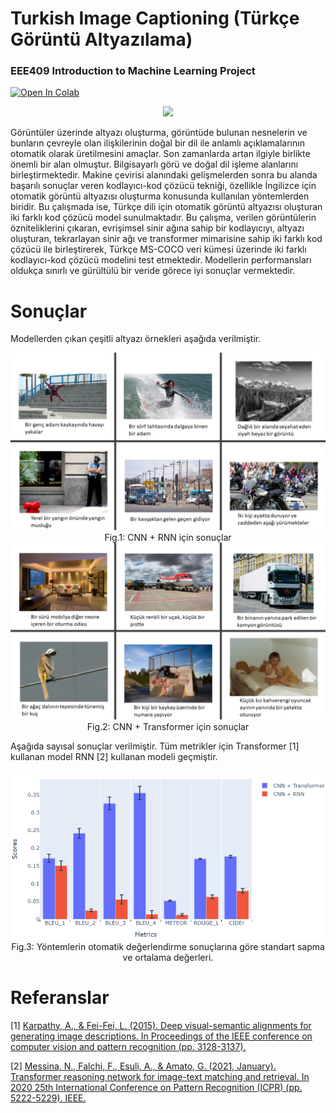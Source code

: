 # Turkish Image Captioning (Türkçe Görüntü Altyazılama)

### EEE409 Introduction to Machine Learning Project

[![Open In Colab](https://colab.research.google.com/assets/colab-badge.svg)](https://githubtocolab.com/mberkay0/image-captioning/blob/main/image_captioning.ipynb)

<div align="center">
  <img src="https://dcmp.org/images/learning_center/5-1.jpg" width="55%"/>
</div>


Görüntüler üzerinde altyazı oluşturma, görüntüde bulunan
nesnelerin ve bunların çevreyle olan ilişkilerinin doğal bir
dil ile anlamlı açıklamalarının otomatik olarak üretilmesini
amaçlar. Son zamanlarda artan ilgiyle birlikte önemli bir
alan olmuştur. Bilgisayarlı görü ve doğal dil işleme
alanlarını birleştirmektedir. Makine çevirisi alanındaki
gelişmelerden sonra bu alanda başarılı sonuçlar veren
kodlayıcı-kod çözücü tekniği, özellikle İngilizce için
otomatik görüntü altyazısı oluşturma konusunda kullanılan
yöntemlerden biridir. Bu çalışmada ise, Türkçe dili için
otomatik görüntü altyazısı oluşturan iki farklı kod çözücü
model sunulmaktadır. Bu çalışma, verilen görüntülerin
özniteliklerini çıkaran, evrişimsel sinir ağına sahip bir
kodlayıcıyı, altyazı oluşturan, tekrarlayan sinir ağı ve
transformer mimarisine sahip iki farklı kod çözücü ile
birleştirerek, Türkçe MS-COCO veri kümesi üzerinde iki
farklı kodlayıcı-kod çözücü modelini test etmektedir.
Modellerin performansları oldukça sınırlı ve gürültülü bir
veride görece iyi sonuçlar vermektedir.


# Sonuçlar

Modellerden çıkan çeşitli altyazı örnekleri aşağıda verilmiştir.

<div align="center">
  <img src="/images/result1.png"/><br>Fig.1: CNN + RNN için sonuçlar</br>
</div>

<div align="center">
  <img src="/images/result2.png"/><br>Fig.2: CNN + Transformer için sonuçlar</br> 
</div>

Aşağıda sayısal sonuçlar verilmiştir. Tüm metrikler için Transformer [1] kullanan model RNN [2] kullanan modeli geçmiştir. 

<div align="center">
  <img src="/images/result3.png"/><br>Fig.3: Yöntemlerin otomatik değerlendirme sonuçlarına göre standart sapma ve ortalama değerleri.</br> 
</div>



# Referanslar

[1] [Karpathy, A., & Fei-Fei, L. (2015). Deep visual-semantic alignments for generating image descriptions. In Proceedings of the IEEE conference on computer vision and pattern recognition (pp. 3128-3137).](https://arxiv.org/pdf/1412.2306.pdf)

[2] [Messina, N., Falchi, F., Esuli, A., & Amato, G. (2021, January). Transformer reasoning network for image-text matching and retrieval. In 2020 25th International Conference on Pattern Recognition (ICPR) (pp. 5222-5229). IEEE.](https://arxiv.org/pdf/2004.09144.pdf)


